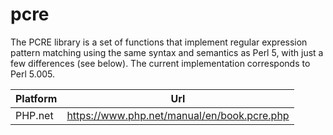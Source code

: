 # pcre

The PCRE library is a set of functions that implement regular expression pattern matching using the same syntax and semantics as Perl 5, with just a few differences (see below). The current implementation corresponds to Perl 5.005.

| Platform | Url                                                              |
|----------|------------------------------------------------------------------|
| PHP.net  | https://www.php.net/manual/en/book.pcre.php                      |
